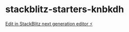 # stackblitz-starters-knbkdh

[Edit in StackBlitz next generation editor ⚡️](https://stackblitz.com/~/github.com/satzapp/stackblitz-starters-knbkdh)